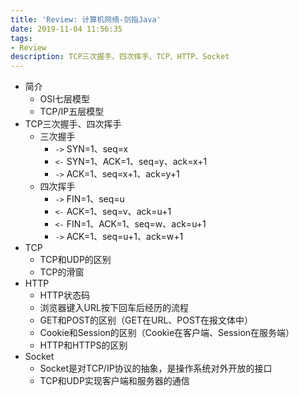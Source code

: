 ```yaml
---
title: 'Review: 计算机网络-剑指Java'
date: 2019-11-04 11:56:35
tags: 
- Review
description: TCP三次握手、四次挥手、TCP、HTTP、Socket
---
```

<!-- more -->
- 简介
	- OSI七层模型
	- TCP/IP五层模型
- TCP三次握手、四次挥手
	- 三次握手
		- `->` SYN=1、seq=x
		- `<-` SYN=1、ACK=1、seq=y、ack=x+1
		- `->` ACK=1、seq=x+1、ack=y+1
	- 四次挥手
		- `->` FIN=1、seq=u
		- `<-` ACK=1、seq=v、ack=u+1
		- `<-` FIN=1、ACK=1、seq=w、ack=u+1
		- `->` ACK=1、seq=u+1、ack=w+1
- TCP
	- TCP和UDP的区别
	- TCP的滑窗
- HTTP
	- HTTP状态码
	- 浏览器键入URL按下回车后经历的流程
	- GET和POST的区别（GET在URL、POST在报文体中）
	- Cookie和Session的区别（Cookie在客户端、Session在服务端）
	- HTTP和HTTPS的区别
- Socket
	- Socket是对TCP/IP协议的抽象，是操作系统对外开放的接口
	- TCP和UDP实现客户端和服务器的通信